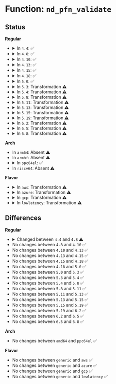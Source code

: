 # Function: <code>nd_pfn_validate</code>

## Status
<b>Regular</b>
<ul>
<li>
<details>
<summary>In <code>4.4</code>: ✅</summary>

```c
int nd_pfn_validate(struct nd_pfn *nd_pfn);
```

**Collision:** Unique Global

**Inline:** No

**Transformation:** False

**Instances:**

```
In drivers/nvdimm/pfn_devs.c (ffffffff815a1980)
Location: drivers/nvdimm/pfn_devs.c:231
Inline: False
Direct callers:
  - drivers/nvdimm/pfn_devs.c:nd_pfn_probe
```
**Symbols:**

```
ffffffff815a1980-ffffffff815a1b58: nd_pfn_validate (STB_GLOBAL)
```
</details>
</li>
<li>
<details>
<summary>In <code>4.8</code>: ✅</summary>

```c
int nd_pfn_validate(struct nd_pfn *nd_pfn, const char *sig);
```

**Collision:** Unique Global

**Inline:** No

**Transformation:** False

**Instances:**

```
In drivers/nvdimm/pfn_devs.c (ffffffff815f8230)
Location: drivers/nvdimm/pfn_devs.c:344
Inline: False
Direct callers:
  - drivers/nvdimm/pfn_devs.c:nvdimm_setup_pfn
  - drivers/nvdimm/pfn_devs.c:nd_pfn_probe
  - drivers/nvdimm/dax_devs.c:nd_dax_probe
```
**Symbols:**

```
ffffffff815f8230-ffffffff815f8550: nd_pfn_validate (STB_GLOBAL)
```
</details>
</li>
<li>
<details>
<summary>In <code>4.10</code>: ✅</summary>

```c
int nd_pfn_validate(struct nd_pfn *nd_pfn, const char *sig);
```

**Collision:** Unique Global

**Inline:** No

**Transformation:** False

**Instances:**

```
In drivers/nvdimm/pfn_devs.c (ffffffff816264a0)
Location: drivers/nvdimm/pfn_devs.c:344
Inline: False
Direct callers:
  - drivers/nvdimm/pfn_devs.c:nvdimm_setup_pfn
  - drivers/nvdimm/pfn_devs.c:nd_pfn_probe
  - drivers/nvdimm/dax_devs.c:nd_dax_probe
```
**Symbols:**

```
ffffffff816264a0-ffffffff816267c0: nd_pfn_validate (STB_GLOBAL)
```
</details>
</li>
<li>
<details>
<summary>In <code>4.13</code>: ✅</summary>

```c
int nd_pfn_validate(struct nd_pfn *nd_pfn, const char *sig);
```

**Collision:** Unique Global

**Inline:** No

**Transformation:** False

**Instances:**

```
In drivers/nvdimm/pfn_devs.c (ffffffff8163b650)
Location: drivers/nvdimm/pfn_devs.c:344
Inline: False
Direct callers:
  - drivers/nvdimm/pfn_devs.c:nd_pfn_probe
  - drivers/nvdimm/dax_devs.c:nd_dax_probe
```
**Symbols:**

```
ffffffff8163b650-ffffffff8163b970: nd_pfn_validate (STB_GLOBAL)
```
</details>
</li>
<li>
<details>
<summary>In <code>4.15</code>: ✅</summary>

```c
int nd_pfn_validate(struct nd_pfn *nd_pfn, const char *sig);
```

**Collision:** Unique Global

**Inline:** No

**Transformation:** False

**Instances:**

```
In drivers/nvdimm/pfn_devs.c (ffffffff816a43c0)
Location: drivers/nvdimm/pfn_devs.c:364
Inline: False
Direct callers:
  - drivers/nvdimm/pfn_devs.c:nd_pfn_probe
  - drivers/nvdimm/dax_devs.c:nd_dax_probe
```
**Symbols:**

```
ffffffff816a43c0-ffffffff816a4708: nd_pfn_validate (STB_GLOBAL)
```
</details>
</li>
<li>
<details>
<summary>In <code>4.18</code>: ✅</summary>

```c
int nd_pfn_validate(struct nd_pfn *nd_pfn, const char *sig);
```

**Collision:** Unique Global

**Inline:** No

**Transformation:** False

**Instances:**

```
In drivers/nvdimm/pfn_devs.c (ffffffff816e05a0)
Location: drivers/nvdimm/pfn_devs.c:364
Inline: False
Direct callers:
  - drivers/nvdimm/pfn_devs.c:nvdimm_setup_pfn
  - drivers/nvdimm/pfn_devs.c:nd_pfn_probe
  - drivers/nvdimm/dax_devs.c:nd_dax_probe
```
**Symbols:**

```
ffffffff816e05a0-ffffffff816e08e5: nd_pfn_validate (STB_GLOBAL)
```
</details>
</li>
<li>
<details>
<summary>In <code>5.0</code>: ✅</summary>

```c
int nd_pfn_validate(struct nd_pfn *nd_pfn, const char *sig);
```

**Collision:** Unique Global

**Inline:** No

**Transformation:** False

**Instances:**

```
In drivers/nvdimm/pfn_devs.c (ffffffff81702960)
Location: drivers/nvdimm/pfn_devs.c:423
Inline: False
Direct callers:
  - drivers/nvdimm/pfn_devs.c:nvdimm_setup_pfn
  - drivers/nvdimm/pfn_devs.c:nd_pfn_probe
  - drivers/nvdimm/dax_devs.c:nd_dax_probe
```
**Symbols:**

```
ffffffff81702960-ffffffff81702e69: nd_pfn_validate (STB_GLOBAL)
```
</details>
</li>
<li>
<details>
<summary>In <code>5.3</code>: Transformation ⚠️</summary>

```c
int nd_pfn_validate(struct nd_pfn *nd_pfn, const char *sig);
```

**Collision:** Unique Global

**Inline:** No

**Transformation:** True

**Instances:**

```
In drivers/nvdimm/pfn_devs.c (0)
Location: drivers/nvdimm/pfn_devs.c:424
Inline: False
Direct callers:
  - drivers/nvdimm/pfn_devs.c:nvdimm_setup_pfn
  - drivers/nvdimm/pfn_devs.c:nd_pfn_probe
  - drivers/nvdimm/dax_devs.c:nd_dax_probe
```
**Symbols:**

```
ffffffff8173d4b0-ffffffff8173d588: nd_pfn_validate.cold (STB_LOCAL)
ffffffff8173c800-ffffffff8173cc38: nd_pfn_validate (STB_GLOBAL)
```
</details>
</li>
<li>
<details>
<summary>In <code>5.4</code>: Transformation ⚠️</summary>

```c
int nd_pfn_validate(struct nd_pfn *nd_pfn, const char *sig);
```

**Collision:** Unique Global

**Inline:** No

**Transformation:** True

**Instances:**

```
In drivers/nvdimm/pfn_devs.c (0)
Location: drivers/nvdimm/pfn_devs.c:445
Inline: False
Direct callers:
  - drivers/nvdimm/pfn_devs.c:nvdimm_setup_pfn
  - drivers/nvdimm/pfn_devs.c:nd_pfn_probe
  - drivers/nvdimm/dax_devs.c:nd_dax_probe
```
**Symbols:**

```
ffffffff817612f1-ffffffff81761407: nd_pfn_validate.cold (STB_LOCAL)
ffffffff817604f0-ffffffff81760a2a: nd_pfn_validate (STB_GLOBAL)
```
</details>
</li>
<li>
<details>
<summary>In <code>5.8</code>: Transformation ⚠️</summary>

```c
int nd_pfn_validate(struct nd_pfn *nd_pfn, const char *sig);
```

**Collision:** Unique Global

**Inline:** No

**Transformation:** True

**Instances:**

```
In drivers/nvdimm/pfn_devs.c (0)
Location: drivers/nvdimm/pfn_devs.c:446
Inline: False
Direct callers:
  - drivers/nvdimm/pfn_devs.c:nd_pfn_init
  - drivers/nvdimm/pfn_devs.c:nd_pfn_probe
  - drivers/nvdimm/dax_devs.c:nd_dax_probe
```
**Symbols:**

```
ffffffff81820f4f-ffffffff8182107a: nd_pfn_validate.cold (STB_LOCAL)
ffffffff8181fff0-ffffffff818203e0: nd_pfn_validate (STB_GLOBAL)
```
</details>
</li>
<li>
<details>
<summary>In <code>5.11</code>: Transformation ⚠️</summary>

```c
int nd_pfn_validate(struct nd_pfn *nd_pfn, const char *sig);
```

**Collision:** Unique Global

**Inline:** No

**Transformation:** True

**Instances:**

```
In drivers/nvdimm/pfn_devs.c (0)
Location: drivers/nvdimm/pfn_devs.c:446
Inline: False
Direct callers:
  - drivers/nvdimm/pfn_devs.c:nd_pfn_init
  - drivers/nvdimm/pfn_devs.c:nd_pfn_probe
  - drivers/nvdimm/dax_devs.c:nd_dax_probe
```
**Symbols:**

```
ffffffff81c15ea3-ffffffff81c15fce: nd_pfn_validate.cold (STB_LOCAL)
ffffffff8182ef20-ffffffff8182f310: nd_pfn_validate (STB_GLOBAL)
```
</details>
</li>
<li>
<details>
<summary>In <code>5.13</code>: Transformation ⚠️</summary>

```c
int nd_pfn_validate(struct nd_pfn *nd_pfn, const char *sig);
```

**Collision:** Unique Global

**Inline:** No

**Transformation:** True

**Instances:**

```
In drivers/nvdimm/pfn_devs.c (0)
Location: drivers/nvdimm/pfn_devs.c:446
Inline: False
Direct callers:
  - drivers/nvdimm/pfn_devs.c:nd_pfn_init
  - drivers/nvdimm/pfn_devs.c:nd_pfn_probe
  - drivers/nvdimm/dax_devs.c:nd_dax_probe
```
**Symbols:**

```
ffffffff81c07c0c-ffffffff81c07d37: nd_pfn_validate.cold (STB_LOCAL)
ffffffff818121d0-ffffffff818125aa: nd_pfn_validate (STB_GLOBAL)
```
</details>
</li>
<li>
<details>
<summary>In <code>5.15</code>: Transformation ⚠️</summary>

```c
int nd_pfn_validate(struct nd_pfn *nd_pfn, const char *sig);
```

**Collision:** Unique Global

**Inline:** No

**Transformation:** True

**Instances:**

```
In drivers/nvdimm/pfn_devs.c (0)
Location: drivers/nvdimm/pfn_devs.c:446
Inline: False
Direct callers:
  - drivers/nvdimm/pfn_devs.c:nd_pfn_init
  - drivers/nvdimm/pfn_devs.c:nd_pfn_probe
  - drivers/nvdimm/dax_devs.c:nd_dax_probe
```
**Symbols:**

```
ffffffff81d0b5a7-ffffffff81d0b6f2: nd_pfn_validate.cold (STB_LOCAL)
ffffffff8189c7e0-ffffffff8189cc32: nd_pfn_validate (STB_GLOBAL)
```
</details>
</li>
<li>
<details>
<summary>In <code>5.19</code>: Transformation ⚠️</summary>

```c
int nd_pfn_validate(struct nd_pfn *nd_pfn, const char *sig);
```

**Collision:** Unique Global

**Inline:** No

**Transformation:** True

**Instances:**

```
In drivers/nvdimm/pfn_devs.c (0)
Location: drivers/nvdimm/pfn_devs.c:448
Inline: False
Direct callers:
  - drivers/nvdimm/pfn_devs.c:nd_pfn_init
  - drivers/nvdimm/pfn_devs.c:nd_pfn_probe
  - drivers/nvdimm/dax_devs.c:nd_dax_probe
```
**Symbols:**

```
ffffffff81ed446a-ffffffff81ed4576: nd_pfn_validate.cold (STB_LOCAL)
ffffffff819e60a0-ffffffff819e6503: nd_pfn_validate (STB_GLOBAL)
```
</details>
</li>
<li>
<details>
<summary>In <code>6.2</code>: Transformation ⚠️</summary>

```c
int nd_pfn_validate(struct nd_pfn *nd_pfn, const char *sig);
```

**Collision:** Unique Global

**Inline:** No

**Transformation:** True

**Instances:**

```
In drivers/nvdimm/pfn_devs.c (0)
Location: drivers/nvdimm/pfn_devs.c:450
Inline: False
Direct callers:
  - drivers/nvdimm/pfn_devs.c:nd_pfn_init
  - drivers/nvdimm/pfn_devs.c:nd_pfn_probe
  - drivers/nvdimm/dax_devs.c:nd_dax_probe
```
**Symbols:**

```
ffffffff8209b4ab-ffffffff8209b4ce: nd_pfn_validate.cold (STB_LOCAL)
ffffffff81b62040-ffffffff81b6257b: nd_pfn_validate (STB_GLOBAL)
```
</details>
</li>
<li>
<details>
<summary>In <code>6.5</code>: Transformation ⚠️</summary>

```c
int nd_pfn_validate(struct nd_pfn *nd_pfn, const char *sig);
```

**Collision:** Unique Global

**Inline:** No

**Transformation:** True

**Instances:**

```
In drivers/nvdimm/pfn_devs.c (0)
Location: drivers/nvdimm/pfn_devs.c:450
Inline: False
Direct callers:
  - drivers/nvdimm/pfn_devs.c:nd_pfn_init
  - drivers/nvdimm/pfn_devs.c:nd_pfn_probe
  - drivers/nvdimm/dax_devs.c:nd_dax_probe
```
**Symbols:**

```
ffffffff8211c37a-ffffffff8211c39d: nd_pfn_validate.cold (STB_LOCAL)
ffffffff81bb5640-ffffffff81bb5b7e: nd_pfn_validate (STB_GLOBAL)
```
</details>
</li>
<li>
<details>
<summary>In <code>6.8</code>: Transformation ⚠️</summary>

```c
int nd_pfn_validate(struct nd_pfn *nd_pfn, const char *sig);
```

**Collision:** Unique Global

**Inline:** No

**Transformation:** True

**Instances:**

```
In drivers/nvdimm/pfn_devs.c (0)
Location: drivers/nvdimm/pfn_devs.c:450
Inline: False
Direct callers:
  - drivers/nvdimm/pfn_devs.c:nd_pfn_init
  - drivers/nvdimm/pfn_devs.c:nd_pfn_probe
  - drivers/nvdimm/dax_devs.c:nd_dax_probe
```
**Symbols:**

```
ffffffff821fa201-ffffffff821fa224: nd_pfn_validate.cold (STB_LOCAL)
ffffffff81c09bc0-ffffffff81c0a155: nd_pfn_validate (STB_GLOBAL)
```
</details>
</li>
</ul>
<b>Arch</b>
<ul>
<li>
In <code>arm64</code>: Absent ⚠️
</li>
<li>
In <code>armhf</code>: Absent ⚠️
</li>
<li>
<details>
<summary>In <code>ppc64el</code>: ✅</summary>

```c
int nd_pfn_validate(struct nd_pfn *nd_pfn, const char *sig);
```

**Collision:** Unique Global

**Inline:** No

**Transformation:** False

**Instances:**

```
In drivers/nvdimm/pfn_devs.c (c000000000a159b0)
Location: drivers/nvdimm/pfn_devs.c:445
Inline: False
Direct callers:
  - drivers/nvdimm/pfn_devs.c:nvdimm_setup_pfn
  - drivers/nvdimm/pfn_devs.c:nvdimm_setup_pfn
  - drivers/nvdimm/pfn_devs.c:nd_pfn_probe
  - drivers/nvdimm/dax_devs.c:nd_dax_probe
```
**Symbols:**

```
c000000000a159b0-c000000000a16190: nd_pfn_validate (STB_GLOBAL)
```
</details>
</li>
<li>
In <code>riscv64</code>: Absent ⚠️
</li>
</ul>
<b>Flavor</b>
<ul>
<li>
<details>
<summary>In <code>aws</code>: Transformation ⚠️</summary>

```c
int nd_pfn_validate(struct nd_pfn *nd_pfn, const char *sig);
```

**Collision:** Unique Global

**Inline:** No

**Transformation:** True

**Instances:**

```
In drivers/nvdimm/pfn_devs.c (0)
Location: drivers/nvdimm/pfn_devs.c:445
Inline: False
Direct callers:
  - drivers/nvdimm/pfn_devs.c:nvdimm_setup_pfn
  - drivers/nvdimm/pfn_devs.c:nd_pfn_probe
  - drivers/nvdimm/dax_devs.c:nd_dax_probe
```
**Symbols:**

```
ffffffff817159e1-ffffffff81715af7: nd_pfn_validate.cold (STB_LOCAL)
ffffffff81714be0-ffffffff8171511a: nd_pfn_validate (STB_GLOBAL)
```
</details>
</li>
<li>
<details>
<summary>In <code>azure</code>: Transformation ⚠️</summary>

```c
int nd_pfn_validate(struct nd_pfn *nd_pfn, const char *sig);
```

**Collision:** Unique Global

**Inline:** No

**Transformation:** True

**Instances:**

```
In drivers/nvdimm/pfn_devs.c (0)
Location: drivers/nvdimm/pfn_devs.c:445
Inline: False
Direct callers:
  - drivers/nvdimm/pfn_devs.c:nvdimm_setup_pfn
  - drivers/nvdimm/pfn_devs.c:nd_pfn_probe
  - drivers/nvdimm/dax_devs.c:nd_dax_probe
```
**Symbols:**

```
ffffffff816e9461-ffffffff816e9577: nd_pfn_validate.cold (STB_LOCAL)
ffffffff816e8660-ffffffff816e8b9a: nd_pfn_validate (STB_GLOBAL)
```
</details>
</li>
<li>
<details>
<summary>In <code>gcp</code>: Transformation ⚠️</summary>

```c
int nd_pfn_validate(struct nd_pfn *nd_pfn, const char *sig);
```

**Collision:** Unique Global

**Inline:** No

**Transformation:** True

**Instances:**

```
In drivers/nvdimm/pfn_devs.c (0)
Location: drivers/nvdimm/pfn_devs.c:445
Inline: False
Direct callers:
  - drivers/nvdimm/pfn_devs.c:nvdimm_setup_pfn
  - drivers/nvdimm/pfn_devs.c:nd_pfn_probe
  - drivers/nvdimm/dax_devs.c:nd_dax_probe
```
**Symbols:**

```
ffffffff817547b1-ffffffff817548c7: nd_pfn_validate.cold (STB_LOCAL)
ffffffff817539b0-ffffffff81753eea: nd_pfn_validate (STB_GLOBAL)
```
</details>
</li>
<li>
<details>
<summary>In <code>lowlatency</code>: Transformation ⚠️</summary>

```c
int nd_pfn_validate(struct nd_pfn *nd_pfn, const char *sig);
```

**Collision:** Unique Global

**Inline:** No

**Transformation:** True

**Instances:**

```
In drivers/nvdimm/pfn_devs.c (0)
Location: drivers/nvdimm/pfn_devs.c:445
Inline: False
Direct callers:
  - drivers/nvdimm/pfn_devs.c:nvdimm_setup_pfn
  - drivers/nvdimm/pfn_devs.c:nd_pfn_probe
  - drivers/nvdimm/dax_devs.c:nd_dax_probe
```
**Symbols:**

```
ffffffff8176fc21-ffffffff8176fd37: nd_pfn_validate.cold (STB_LOCAL)
ffffffff8176ee20-ffffffff8176f35a: nd_pfn_validate (STB_GLOBAL)
```
</details>
</li>
</ul>

## Differences
<b>Regular</b>
<ul>
<li>
<details>
<summary>Changed between <code>4.4</code> and <code>4.8</code> ⚠️</summary>
<ul>
<li>
<b>Param added. </b>
<code>const char *sig</code>
</li>
</ul>
</details>
</li>
<li>
No changes between <code>4.8</code> and <code>4.10</code> ✅
</li>
<li>
No changes between <code>4.10</code> and <code>4.13</code> ✅
</li>
<li>
No changes between <code>4.13</code> and <code>4.15</code> ✅
</li>
<li>
No changes between <code>4.15</code> and <code>4.18</code> ✅
</li>
<li>
No changes between <code>4.18</code> and <code>5.0</code> ✅
</li>
<li>
No changes between <code>5.0</code> and <code>5.3</code> ✅
</li>
<li>
No changes between <code>5.3</code> and <code>5.4</code> ✅
</li>
<li>
No changes between <code>5.4</code> and <code>5.8</code> ✅
</li>
<li>
No changes between <code>5.8</code> and <code>5.11</code> ✅
</li>
<li>
No changes between <code>5.11</code> and <code>5.13</code> ✅
</li>
<li>
No changes between <code>5.13</code> and <code>5.15</code> ✅
</li>
<li>
No changes between <code>5.15</code> and <code>5.19</code> ✅
</li>
<li>
No changes between <code>5.19</code> and <code>6.2</code> ✅
</li>
<li>
No changes between <code>6.2</code> and <code>6.5</code> ✅
</li>
<li>
No changes between <code>6.5</code> and <code>6.8</code> ✅
</li>
</ul>
<b>Arch</b>
<ul>
<li>
No changes between <code>amd64</code> and <code>ppc64el</code> ✅
</li>
</ul>
<b>Flavor</b>
<ul>
<li>
No changes between <code>generic</code> and <code>aws</code> ✅
</li>
<li>
No changes between <code>generic</code> and <code>azure</code> ✅
</li>
<li>
No changes between <code>generic</code> and <code>gcp</code> ✅
</li>
<li>
No changes between <code>generic</code> and <code>lowlatency</code> ✅
</li>
</ul>
